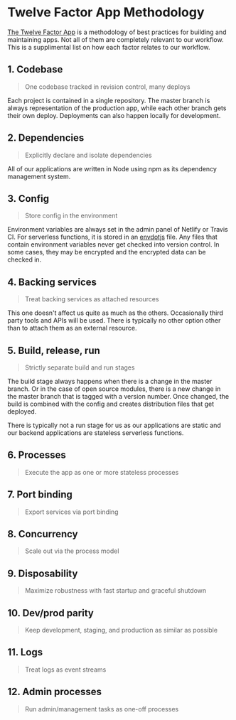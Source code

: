 # Twelve Factor App Methodology

[The Twelve Factor App](https://12factor.net/) is a methodology of best practices for building and maintaining apps. Not all of them are completely relevant to our workflow. This is a supplimental list on how each factor relates to our workflow.

## 1. Codebase

> One codebase tracked in revision control, many deploys

Each project is contained in a single repository. The master branch is always representation of the production app, while each other branch gets their own deploy. Deployments can also happen locally for development.

## 2. Dependencies

> Explicitly declare and isolate dependencies

All of our applications are written in Node using npm as its dependency management system.

## 3. Config

> Store config in the environment

Environment variables are always set in the admin panel of Netlify or Travis CI. For serverless functions, it is stored in an [envdotjs](https://www.npmjs.com/package/envdotjs) file. Any files that contain environment variables never get checked into version control. In some cases, they may be encrypted and the encrypted data can be checked in.

## 4. Backing services

> Treat backing services as attached resources

This one doesn't affect us quite as much as the others. Occasionally third party tools and APIs will be used. There is typically no other option other than to attach them as an external resource.

## 5. Build, release, run

> Strictly separate build and run stages

The build stage always happens when there is a change in the master branch. Or in the case of open source modules, there is a new change in the master branch that is tagged with a version number. Once changed, the build is combined with the config and creates distribution files that get deployed.

There is typically not a run stage for us as our applications are static and our backend applications are stateless serverless functions.

## 6. Processes

> Execute the app as one or more stateless processes

## 7. Port binding

> Export services via port binding

## 8. Concurrency

> Scale out via the process model

## 9. Disposability

> Maximize robustness with fast startup and graceful shutdown

## 10. Dev/prod parity

> Keep development, staging, and production as similar as possible

## 11. Logs

> Treat logs as event streams

## 12. Admin processes

> Run admin/management tasks as one-off processes